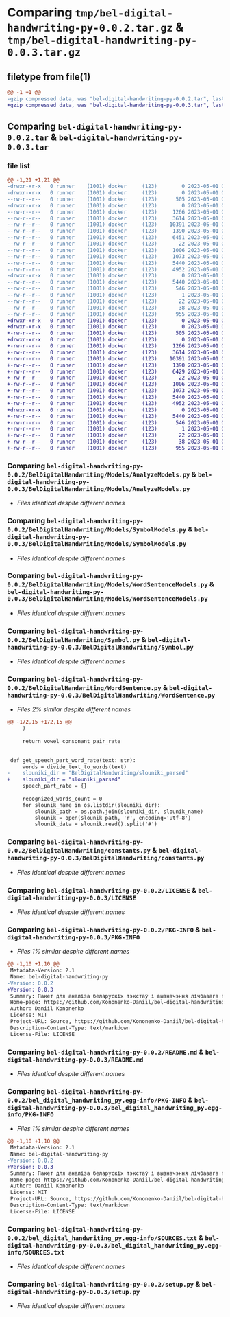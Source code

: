 # Comparing `tmp/bel-digital-handwriting-py-0.0.2.tar.gz` & `tmp/bel-digital-handwriting-py-0.0.3.tar.gz`

## filetype from file(1)

```diff
@@ -1 +1 @@
-gzip compressed data, was "bel-digital-handwriting-py-0.0.2.tar", last modified: Mon May  1 08:13:43 2023, max compression
+gzip compressed data, was "bel-digital-handwriting-py-0.0.3.tar", last modified: Mon May  1 08:22:48 2023, max compression
```

## Comparing `bel-digital-handwriting-py-0.0.2.tar` & `bel-digital-handwriting-py-0.0.3.tar`

### file list

```diff
@@ -1,21 +1,21 @@
-drwxr-xr-x   0 runner    (1001) docker     (123)        0 2023-05-01 08:13:43.073612 bel-digital-handwriting-py-0.0.2/
-drwxr-xr-x   0 runner    (1001) docker     (123)        0 2023-05-01 08:13:43.073612 bel-digital-handwriting-py-0.0.2/BelDigitalHandwriting/
--rw-r--r--   0 runner    (1001) docker     (123)      505 2023-05-01 08:13:29.000000 bel-digital-handwriting-py-0.0.2/BelDigitalHandwriting/BelDHAnalyser.py
-drwxr-xr-x   0 runner    (1001) docker     (123)        0 2023-05-01 08:13:43.073612 bel-digital-handwriting-py-0.0.2/BelDigitalHandwriting/Models/
--rw-r--r--   0 runner    (1001) docker     (123)     1266 2023-05-01 08:13:29.000000 bel-digital-handwriting-py-0.0.2/BelDigitalHandwriting/Models/AnalyzeModels.py
--rw-r--r--   0 runner    (1001) docker     (123)     3614 2023-05-01 08:13:29.000000 bel-digital-handwriting-py-0.0.2/BelDigitalHandwriting/Models/SymbolModels.py
--rw-r--r--   0 runner    (1001) docker     (123)    10391 2023-05-01 08:13:29.000000 bel-digital-handwriting-py-0.0.2/BelDigitalHandwriting/Models/WordSentenceModels.py
--rw-r--r--   0 runner    (1001) docker     (123)     1390 2023-05-01 08:13:29.000000 bel-digital-handwriting-py-0.0.2/BelDigitalHandwriting/Symbol.py
--rw-r--r--   0 runner    (1001) docker     (123)     6451 2023-05-01 08:13:29.000000 bel-digital-handwriting-py-0.0.2/BelDigitalHandwriting/WordSentence.py
--rw-r--r--   0 runner    (1001) docker     (123)       22 2023-05-01 08:13:29.000000 bel-digital-handwriting-py-0.0.2/BelDigitalHandwriting/__init__.py
--rw-r--r--   0 runner    (1001) docker     (123)     1006 2023-05-01 08:13:29.000000 bel-digital-handwriting-py-0.0.2/BelDigitalHandwriting/constants.py
--rw-r--r--   0 runner    (1001) docker     (123)     1073 2023-05-01 08:13:29.000000 bel-digital-handwriting-py-0.0.2/LICENSE
--rw-r--r--   0 runner    (1001) docker     (123)     5440 2023-05-01 08:13:43.073612 bel-digital-handwriting-py-0.0.2/PKG-INFO
--rw-r--r--   0 runner    (1001) docker     (123)     4952 2023-05-01 08:13:29.000000 bel-digital-handwriting-py-0.0.2/README.md
-drwxr-xr-x   0 runner    (1001) docker     (123)        0 2023-05-01 08:13:43.073612 bel-digital-handwriting-py-0.0.2/bel_digital_handwriting_py.egg-info/
--rw-r--r--   0 runner    (1001) docker     (123)     5440 2023-05-01 08:13:43.000000 bel-digital-handwriting-py-0.0.2/bel_digital_handwriting_py.egg-info/PKG-INFO
--rw-r--r--   0 runner    (1001) docker     (123)      546 2023-05-01 08:13:43.000000 bel-digital-handwriting-py-0.0.2/bel_digital_handwriting_py.egg-info/SOURCES.txt
--rw-r--r--   0 runner    (1001) docker     (123)        1 2023-05-01 08:13:43.000000 bel-digital-handwriting-py-0.0.2/bel_digital_handwriting_py.egg-info/dependency_links.txt
--rw-r--r--   0 runner    (1001) docker     (123)       22 2023-05-01 08:13:43.000000 bel-digital-handwriting-py-0.0.2/bel_digital_handwriting_py.egg-info/top_level.txt
--rw-r--r--   0 runner    (1001) docker     (123)       38 2023-05-01 08:13:43.073612 bel-digital-handwriting-py-0.0.2/setup.cfg
--rw-r--r--   0 runner    (1001) docker     (123)      955 2023-05-01 08:13:29.000000 bel-digital-handwriting-py-0.0.2/setup.py
+drwxr-xr-x   0 runner    (1001) docker     (123)        0 2023-05-01 08:22:48.838103 bel-digital-handwriting-py-0.0.3/
+drwxr-xr-x   0 runner    (1001) docker     (123)        0 2023-05-01 08:22:48.834103 bel-digital-handwriting-py-0.0.3/BelDigitalHandwriting/
+-rw-r--r--   0 runner    (1001) docker     (123)      505 2023-05-01 08:22:27.000000 bel-digital-handwriting-py-0.0.3/BelDigitalHandwriting/BelDHAnalyser.py
+drwxr-xr-x   0 runner    (1001) docker     (123)        0 2023-05-01 08:22:48.838103 bel-digital-handwriting-py-0.0.3/BelDigitalHandwriting/Models/
+-rw-r--r--   0 runner    (1001) docker     (123)     1266 2023-05-01 08:22:27.000000 bel-digital-handwriting-py-0.0.3/BelDigitalHandwriting/Models/AnalyzeModels.py
+-rw-r--r--   0 runner    (1001) docker     (123)     3614 2023-05-01 08:22:27.000000 bel-digital-handwriting-py-0.0.3/BelDigitalHandwriting/Models/SymbolModels.py
+-rw-r--r--   0 runner    (1001) docker     (123)    10391 2023-05-01 08:22:27.000000 bel-digital-handwriting-py-0.0.3/BelDigitalHandwriting/Models/WordSentenceModels.py
+-rw-r--r--   0 runner    (1001) docker     (123)     1390 2023-05-01 08:22:27.000000 bel-digital-handwriting-py-0.0.3/BelDigitalHandwriting/Symbol.py
+-rw-r--r--   0 runner    (1001) docker     (123)     6429 2023-05-01 08:22:27.000000 bel-digital-handwriting-py-0.0.3/BelDigitalHandwriting/WordSentence.py
+-rw-r--r--   0 runner    (1001) docker     (123)       22 2023-05-01 08:22:27.000000 bel-digital-handwriting-py-0.0.3/BelDigitalHandwriting/__init__.py
+-rw-r--r--   0 runner    (1001) docker     (123)     1006 2023-05-01 08:22:27.000000 bel-digital-handwriting-py-0.0.3/BelDigitalHandwriting/constants.py
+-rw-r--r--   0 runner    (1001) docker     (123)     1073 2023-05-01 08:22:27.000000 bel-digital-handwriting-py-0.0.3/LICENSE
+-rw-r--r--   0 runner    (1001) docker     (123)     5440 2023-05-01 08:22:48.838103 bel-digital-handwriting-py-0.0.3/PKG-INFO
+-rw-r--r--   0 runner    (1001) docker     (123)     4952 2023-05-01 08:22:27.000000 bel-digital-handwriting-py-0.0.3/README.md
+drwxr-xr-x   0 runner    (1001) docker     (123)        0 2023-05-01 08:22:48.838103 bel-digital-handwriting-py-0.0.3/bel_digital_handwriting_py.egg-info/
+-rw-r--r--   0 runner    (1001) docker     (123)     5440 2023-05-01 08:22:48.000000 bel-digital-handwriting-py-0.0.3/bel_digital_handwriting_py.egg-info/PKG-INFO
+-rw-r--r--   0 runner    (1001) docker     (123)      546 2023-05-01 08:22:48.000000 bel-digital-handwriting-py-0.0.3/bel_digital_handwriting_py.egg-info/SOURCES.txt
+-rw-r--r--   0 runner    (1001) docker     (123)        1 2023-05-01 08:22:48.000000 bel-digital-handwriting-py-0.0.3/bel_digital_handwriting_py.egg-info/dependency_links.txt
+-rw-r--r--   0 runner    (1001) docker     (123)       22 2023-05-01 08:22:48.000000 bel-digital-handwriting-py-0.0.3/bel_digital_handwriting_py.egg-info/top_level.txt
+-rw-r--r--   0 runner    (1001) docker     (123)       38 2023-05-01 08:22:48.838103 bel-digital-handwriting-py-0.0.3/setup.cfg
+-rw-r--r--   0 runner    (1001) docker     (123)      955 2023-05-01 08:22:27.000000 bel-digital-handwriting-py-0.0.3/setup.py
```

### Comparing `bel-digital-handwriting-py-0.0.2/BelDigitalHandwriting/Models/AnalyzeModels.py` & `bel-digital-handwriting-py-0.0.3/BelDigitalHandwriting/Models/AnalyzeModels.py`

 * *Files identical despite different names*

### Comparing `bel-digital-handwriting-py-0.0.2/BelDigitalHandwriting/Models/SymbolModels.py` & `bel-digital-handwriting-py-0.0.3/BelDigitalHandwriting/Models/SymbolModels.py`

 * *Files identical despite different names*

### Comparing `bel-digital-handwriting-py-0.0.2/BelDigitalHandwriting/Models/WordSentenceModels.py` & `bel-digital-handwriting-py-0.0.3/BelDigitalHandwriting/Models/WordSentenceModels.py`

 * *Files identical despite different names*

### Comparing `bel-digital-handwriting-py-0.0.2/BelDigitalHandwriting/Symbol.py` & `bel-digital-handwriting-py-0.0.3/BelDigitalHandwriting/Symbol.py`

 * *Files identical despite different names*

### Comparing `bel-digital-handwriting-py-0.0.2/BelDigitalHandwriting/WordSentence.py` & `bel-digital-handwriting-py-0.0.3/BelDigitalHandwriting/WordSentence.py`

 * *Files 2% similar despite different names*

```diff
@@ -172,15 +172,15 @@
     )
 
     return vowel_consonant_pair_rate
 
 
 def get_speech_part_word_rate(text: str):
     words = divide_text_to_words(text)
-    slouniki_dir = "BelDigitalHandwriting/slouniki_parsed"
+    slouniki_dir = "slouniki_parsed"
     speech_part_rate = {}
 
     recognized_words_count = 0
     for slounik_name in os.listdir(slouniki_dir):
         slounik_path = os.path.join(slouniki_dir, slounik_name)
         slounik = open(slounik_path, 'r', encoding='utf-8')
         slounik_data = slounik.read().split('#')
```

### Comparing `bel-digital-handwriting-py-0.0.2/BelDigitalHandwriting/constants.py` & `bel-digital-handwriting-py-0.0.3/BelDigitalHandwriting/constants.py`

 * *Files identical despite different names*

### Comparing `bel-digital-handwriting-py-0.0.2/LICENSE` & `bel-digital-handwriting-py-0.0.3/LICENSE`

 * *Files identical despite different names*

### Comparing `bel-digital-handwriting-py-0.0.2/PKG-INFO` & `bel-digital-handwriting-py-0.0.3/PKG-INFO`

 * *Files 1% similar despite different names*

```diff
@@ -1,10 +1,10 @@
 Metadata-Version: 2.1
 Name: bel-digital-handwriting-py
-Version: 0.0.2
+Version: 0.0.3
 Summary: Пакет для аналіза беларускіх тэкстаў і вызначэння лічбавага почырку пісьменніка
 Home-page: https://github.com/Kononenko-Daniil/bel-digital-handwriting-py
 Author: Daniil Kononenko
 License: MIT
 Project-URL: Source, https://github.com/Kononenko-Daniil/bel-digital-handwriting-py
 Description-Content-Type: text/markdown
 License-File: LICENSE
```

### Comparing `bel-digital-handwriting-py-0.0.2/README.md` & `bel-digital-handwriting-py-0.0.3/README.md`

 * *Files identical despite different names*

### Comparing `bel-digital-handwriting-py-0.0.2/bel_digital_handwriting_py.egg-info/PKG-INFO` & `bel-digital-handwriting-py-0.0.3/bel_digital_handwriting_py.egg-info/PKG-INFO`

 * *Files 1% similar despite different names*

```diff
@@ -1,10 +1,10 @@
 Metadata-Version: 2.1
 Name: bel-digital-handwriting-py
-Version: 0.0.2
+Version: 0.0.3
 Summary: Пакет для аналіза беларускіх тэкстаў і вызначэння лічбавага почырку пісьменніка
 Home-page: https://github.com/Kononenko-Daniil/bel-digital-handwriting-py
 Author: Daniil Kononenko
 License: MIT
 Project-URL: Source, https://github.com/Kononenko-Daniil/bel-digital-handwriting-py
 Description-Content-Type: text/markdown
 License-File: LICENSE
```

### Comparing `bel-digital-handwriting-py-0.0.2/bel_digital_handwriting_py.egg-info/SOURCES.txt` & `bel-digital-handwriting-py-0.0.3/bel_digital_handwriting_py.egg-info/SOURCES.txt`

 * *Files identical despite different names*

### Comparing `bel-digital-handwriting-py-0.0.2/setup.py` & `bel-digital-handwriting-py-0.0.3/setup.py`

 * *Files identical despite different names*

